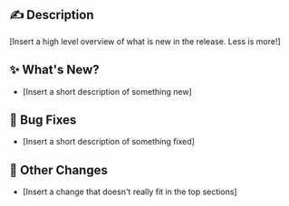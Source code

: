 ## ✍️ Description

[Insert a high level overview of what is new in the release. Less is more!]

## ✨ What's New?

- [Insert a short description of something new]

## 🐞 Bug Fixes

- [Insert a short description of something fixed]

## 💖 Other Changes

- [Insert a change that doesn't really fit in the top sections]
